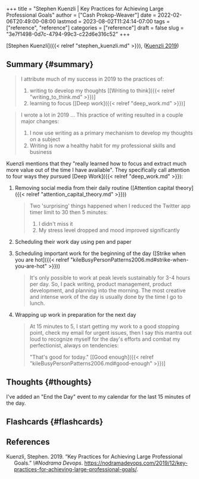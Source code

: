 +++
title = "Stephen Kuenzli | Key Practices for Achieving Large Professional Goals"
author = ["Cash Prokop-Weaver"]
date = 2022-02-06T20:49:00-08:00
lastmod = 2023-08-02T11:24:14-07:00
tags = ["reference", "reference"]
categories = ["reference"]
draft = false
slug = "3e7f1498-0d7c-4794-99c3-c22d6e316c52"
+++

[Stephen Kuenzli]({{< relref "stephen_kuenzli.md" >}}), (<a href="#citeproc_bib_item_1">Kuenzli 2019</a>)


## Summary {#summary}

> I attribute much of my success in 2019 to the practices of:
>
> 1.  writing to develop my thoughts [[Writing to think]({{< relref "writing_to_think.md" >}})]
> 2.  learning to focus [[Deep work]({{< relref "deep_work.md" >}})]

<!--quoteend-->

> I wrote a lot in 2019 ... This practice of writing resulted in a couple major changes:
>
> 1.  I now use writing as a primary mechanism to develop my thoughts on a subject
> 2.  Writing is now a healthy habit for my professional skills and business

Kuenzli mentions that they "really learned how to focus and extract much more value out of the time I have available". They specifically call attention to four ways they pursued [Deep Work]({{< relref "deep_work.md" >}}):

1.  Removing social media from their daily routine ([Attention capital theory]({{< relref "attention_capital_theory.md" >}}))

    > Two 'surprising' things happened when I reduced the Twitter app timer limit to 30 then 5 minutes:
    >
    > 1.  I didn't miss it
    > 2.  My stress level dropped and mood improved significantly

2.  Scheduling their work day using pen and paper
3.  Scheduling important work for the beginning of the day ([Strike when you are hot]({{< relref "kileBusyPersonPatterns2006.md#strike-when-you-are-hot" >}}))

    > It's only possible to work at peak levels sustainably for 3-4 hours per day. So, I pack writing, product management, product development, and planning into the morning. The most creative and intense work of the day is usually done by the time I go to lunch.

4.  Wrapping up work in preparation for the next day

    > At 15 minutes to 5, I start getting my work to a good stopping point, check my email for urgent issues, then I say this mantra out loud to recognize myself for the day's efforts and combat my perfectionist, always on tendencies:
    >
    > "That's good for today." [[Good enough]({{< relref "kileBusyPersonPatterns2006.md#good-enough" >}})]


## Thoughts {#thoughts}

I've added an "End the Day" event to my calendar for the last 15 minutes of the day.


## Flashcards {#flashcards}

## References

<style>.csl-entry{text-indent: -1.5em; margin-left: 1.5em;}</style><div class="csl-bib-body">
  <div class="csl-entry"><a id="citeproc_bib_item_1"></a>Kuenzli, Stephen. 2019. “Key Practices for Achieving Large Professional Goals.” <i>\#Nodrama Devops</i>. <a href="https://nodramadevops.com/2019/12/key-practices-for-achieving-large-professional-goals/">https://nodramadevops.com/2019/12/key-practices-for-achieving-large-professional-goals/</a>.</div>
</div>
